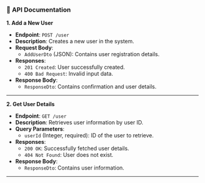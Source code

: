 ### 📄 **API Documentation**

**1. Add a New User**

- **Endpoint**: `POST /user`
- **Description**: Creates a new user in the system.
- **Request Body**:
  - `AddUserDto` (JSON): Contains user registration details.
- **Responses**:
  - `201 Created`: User successfully created.
  - `400 Bad Request`: Invalid input data.
- **Response Body**:
  - `ResponseDto`: Contains confirmation and user details.

---

**2. Get User Details**

- **Endpoint**: `GET /user`
- **Description**: Retrieves user information by user ID.
- **Query Parameters**:
  - `userId` (Integer, required): ID of the user to retrieve.
- **Responses**:
  - `200 OK`: Successfully fetched user details.
  - `404 Not Found`: User does not exist.
- **Response Body**:
  - `ResponseDto`: Contains user information.

---
